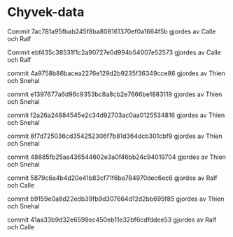 # Chyvek-data
Commit 7ac781a95fbab245f8ba808161370ef0a1664f5b gjordes av Calle och Ralf

Commit ebf435c38531f1c2a90727e0d994b54007e52573 gjordes av Calle och Ralf

commit 4a9758b86bacea2276e129d2b9235f36349cce86 gjordes av Thien och Snehal

commit e1397677a6d96c9353bc8a8cb2e7666be1883119 gjordes av Thien och Snehal

commit f2a26a24884545e2c34d92703ac0aa0125534816 gjordes av Thien och Snehal

commit 8f7d725036cd354252306f7b81d364dcb301cbf9 gjordes av Thien och Snehal

commit 48885fb25aa436544602e3a0f46bb24c94019704 gjordes av Thien och Snehal

commit 5879c6a4b4d20e41b83cf71f6ba784970dec6ec6 gjordes av Ralf och Calle

commit b9159e0a8d22edb39fb9d307664d12d2bb695f85 gjordes av Thien och Snehal

commit 41aa33b9d32e6598ec450eb11e32bf6cdfddee53 gjordes av Ralf och Calle
